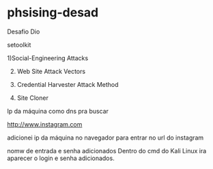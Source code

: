 # phsising-desad
Desafio Dio

setoolkit

1)Social-Engineering Attacks

2) Web Site Attack Vectors

3) Credential Harvester Attack Method

2) Site Cloner

Ip da máquina como dns pra buscar

http://www.instagram.com

adicionei ip da máquina no navegador para entrar no url do instagram

nomw de entrada e senha adicionados
Dentro do cmd do Kali Linux ira aparecer o login e senha adicionados.
